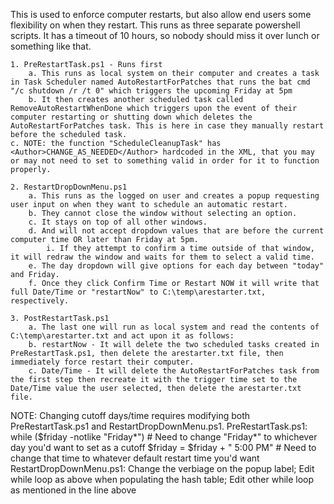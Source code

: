 This is used to enforce computer restarts, but also allow end users some flexibility on when they restart. This runs as three separate powershell scripts. It has a timeout of 10 hours, so nobody should miss it over lunch or something like that.

	1. PreRestartTask.ps1 - Runs first
		a. This runs as local system on their computer and creates a task in Task Scheduler named AutoRestartForPatches that runs the bat cmd "/c shutdown /r /t 0" which triggers the upcoming Friday at 5pm
		b. It then creates another scheduled task called RemoveAutoRestartWhenDone which triggers upon the event of their computer restarting or shutting down which deletes the AutoRestartForPatches task. This is here in case they manually restart before the scheduled task.
    c. NOTE: the function "ScheduleCleanupTask" has <Author>CHANGE_AS_NEEDED</Author> hardcoded in the XML, that you may or may not need to set to something valid in order for it to function properly.
    
	2. RestartDropDownMenu.ps1
		a. This runs as the logged on user and creates a popup requesting user input on when they want to schedule an automatic restart.
		b. They cannot close the window without selecting an option.
		c. It stays on top of all other windows.
		d. And will not accept dropdown values that are before the current computer time OR later than Friday at 5pm.
			i. If they attempt to confirm a time outside of that window, it will redraw the window and waits for them to select a valid time.
		e. The day dropdown will give options for each day between "today" and Friday.
		f. Once they click Confirm Time or Restart NOW it will write that full Date/Time or "restartNow" to C:\temp\arestarter.txt, respectively.
  
	3. PostRestartTask.ps1
		a. The last one will run as local system and read the contents of C:\temp\arestarter.txt and act upon it as follows:
		b. restartNow - It will delete the two scheduled tasks created in PreRestartTask.ps1, then delete the arestarter.txt file, then immediately force restart their computer.
		c. Date/Time - It will delete the AutoRestartForPatches task from the first step then recreate it with the trigger time set to the Date/Time value the user selected, then delete the arestarter.txt file.


  NOTE: Changing cutoff days/time requires modifying both PreRestartTask.ps1 and RestartDropDownMenu.ps1. 
        PreRestartTask.ps1: while ($friday -notlike "Friday*") # Need to change "Friday*" to whichever day you'd want to set as a cutoff
                            $friday = $friday + " 5:00 PM" # Need to change that time to whatever default restart time you'd want
        RestartDropDownMenu.ps1: Change the verbiage on the popup label; Edit while loop as above when populating the hash table; Edit other while loop as mentioned in the line above

        
